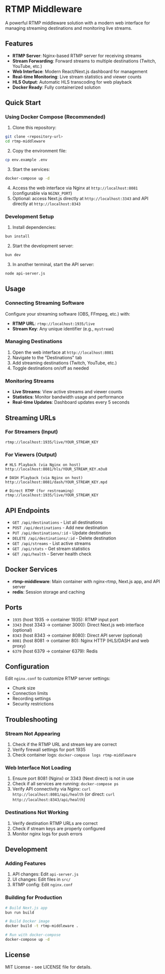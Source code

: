 # RTMP Middleware

A powerful RTMP middleware solution with a modern web interface for managing streaming destinations and monitoring live streams.

## Features

- **RTMP Server**: Nginx-based RTMP server for receiving streams
- **Stream Forwarding**: Forward streams to multiple destinations (Twitch, YouTube, etc.)
- **Web Interface**: Modern React/Next.js dashboard for management
- **Real-time Monitoring**: Live stream statistics and viewer counts
- **HLS Output**: Automatic HLS transcoding for web playback
- **Docker Ready**: Fully containerized solution

## Quick Start

### Using Docker Compose (Recommended)

1. Clone this repository:

```bash
git clone <repository-url>
cd rtmp-middleware
```

2. Copy the environment file:

```bash
cp env.example .env
```

3. Start the services:

```bash
docker-compose up -d
```

4. Access the web interface via Nginx at `http://localhost:8081` (configurable via `NGINX_PORT`)
5. Optional: access Next.js directly at `http://localhost:3343` and API directly at `http://localhost:8343`

### Development Setup

1. Install dependencies:

```bash
bun install
```

2. Start the development server:

```bash
bun dev
```

3. In another terminal, start the API server:

```bash
node api-server.js
```

## Usage

### Connecting Streaming Software

Configure your streaming software (OBS, FFmpeg, etc.) with:

- **RTMP URL**: `rtmp://localhost:1935/live`
- **Stream Key**: Any unique identifier (e.g., `mystream`)

### Managing Destinations

1. Open the web interface at `http://localhost:8081`
2. Navigate to the "Destinations" tab
3. Add streaming destinations (Twitch, YouTube, etc.)
4. Toggle destinations on/off as needed

### Monitoring Streams

- **Live Streams**: View active streams and viewer counts
- **Statistics**: Monitor bandwidth usage and performance
- **Real-time Updates**: Dashboard updates every 5 seconds

## Streaming URLs

### For Streamers (Input)

```
rtmp://localhost:1935/live/YOUR_STREAM_KEY
```

### For Viewers (Output)

```
# HLS Playback (via Nginx on host)
http://localhost:8081/hls/YOUR_STREAM_KEY.m3u8

# DASH Playback (via Nginx on host)
http://localhost:8081/dash/YOUR_STREAM_KEY.mpd

# Direct RTMP (for restreaming)
rtmp://localhost:1935/live/YOUR_STREAM_KEY
```

## API Endpoints

- `GET /api/destinations` - List all destinations
- `POST /api/destinations` - Add new destination
- `PUT /api/destinations/:id` - Update destination
- `DELETE /api/destinations/:id` - Delete destination
- `GET /api/streams` - List active streams
- `GET /api/stats` - Get stream statistics
- `GET /api/health` - Server health check

## Docker Services

- **rtmp-middleware**: Main container with nginx-rtmp, Next.js app, and API server
- **redis**: Session storage and caching

## Ports

- `1935` (host 1935 -> container 1935): RTMP input port
- `3343` (host 3343 -> container 3000): Direct Next.js web interface (optional)
- `8343` (host 8343 -> container 8080): Direct API server (optional)
- `8081` (host 8081 -> container 80): Nginx HTTP (HLS/DASH and web proxy)
- `6379` (host 6379 -> container 6379): Redis

## Configuration

Edit `nginx.conf` to customize RTMP server settings:

- Chunk size
- Connection limits
- Recording settings
- Security restrictions

## Troubleshooting

### Stream Not Appearing

1. Check if the RTMP URL and stream key are correct
2. Verify firewall settings for port 1935
3. Check container logs: `docker-compose logs rtmp-middleware`

### Web Interface Not Loading

1. Ensure port 8081 (Nginx) or 3343 (Next direct) is not in use
2. Check if all services are running: `docker-compose ps`
3. Verify API connectivity via Nginx: `curl http://localhost:8081/api/health` (or direct: `curl http://localhost:8343/api/health`)

### Destinations Not Working

1. Verify destination RTMP URLs are correct
2. Check if stream keys are properly configured
3. Monitor nginx logs for push errors

## Development

### Adding Features

1. API changes: Edit `api-server.js`
2. UI changes: Edit files in `src/`
3. RTMP config: Edit `nginx.conf`

### Building for Production

```bash
# Build Next.js app
bun run build

# Build Docker image
docker build -t rtmp-middleware .

# Run with docker-compose
docker-compose up -d
```

## License

MIT License - see LICENSE file for details.
